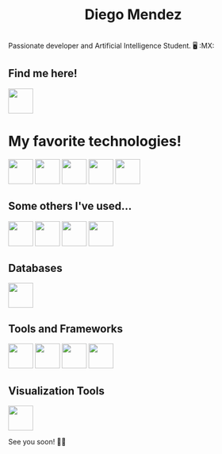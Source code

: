 <link rel="stylesheet" href="https://cdn.jsdelivr.net/gh/devicons/devicon@latest/devicon.min.css">

# <h1><center> Diego Mendez </center></h1>
<i class="devicon-devicon-plain"></i>     
Passionate developer and Artificial Intelligence Student. 🖥️
:MX:
<br>
<h2>Find me here!</h2>
<a href="https://www.linkedin.com/in/diegommendez">
<img src="https://cdn.jsdelivr.net/gh/devicons/devicon/icons/linkedin/linkedin-original.svg" style="width: 50px;"/>
</a>
<br>

<h1>My favorite technologies!</h1>
<p>
<img src="https://cdn.jsdelivr.net/gh/devicons/devicon/icons/python/python-original-wordmark.svg" style="width: 50px;" />
<img src="https://cdn.jsdelivr.net/gh/devicons/devicon/icons/django/django-plain-wordmark.svg" style="width: 50px;"/>
<img src="https://cdn.jsdelivr.net/gh/devicons/devicon/icons/mysql/mysql-original-wordmark.svg" style="width: 50px;"/>
<img src="https://cdn.jsdelivr.net/gh/devicons/devicon/icons/opencv/opencv-original-wordmark.svg" style="width: 50px;"/>      
<img src="https://cdn.jsdelivr.net/gh/devicons/devicon/icons/pandas/pandas-original-wordmark.svg" style="width: 50px;"/>
</p>
<h2>Some others I've used...</h2>
<p>
<img src="https://cdn.jsdelivr.net/gh/devicons/devicon/icons/javascript/javascript-original.svg" style="width: 50px;" />
<img src="https://cdn.jsdelivr.net/gh/devicons/devicon/icons/c/c-original.svg" style="width: 50px;"/>
<img src="https://cdn.jsdelivr.net/gh/devicons/devicon/icons/cplusplus/cplusplus-original.svg" style="width: 50px;"/>
<img src="https://cdn.jsdelivr.net/gh/devicons/devicon/icons/matlab/matlab-original.svg" style="width: 50px;"/>
</p>  

<h2>Databases</h2>
<p>
<img src="https://cdn.jsdelivr.net/gh/devicons/devicon/icons/postgresql/postgresql-original-wordmark.svg" style="width: 50px;" />
</p>  

<h2>Tools and Frameworks</h2>
<p>
<img src="https://cdn.jsdelivr.net/gh/devicons/devicon/icons/html5/html5-original-wordmark.svg" style="width: 50px;"/>
<img src="https://cdn.jsdelivr.net/gh/devicons/devicon/icons/css3/css3-original-wordmark.svg" style="width: 50px;"/>
<img src="https://cdn.jsdelivr.net/gh/devicons/devicon/icons/bootstrap/bootstrap-original-wordmark.svg" style="width: 50px;"/>
<img src="https://cdn.jsdelivr.net/gh/devicons/devicon/icons/react/react-original-wordmark.svg" style="width: 50px;"/>
</p>  


<h2>Visualization Tools</h2>
<p>
<img src="https://cdn.jsdelivr.net/gh/devicons/devicon/icons/tableau/tableau-original.svg" style="width: 50px;"/>
</p>  
See you soon! 👀👀
